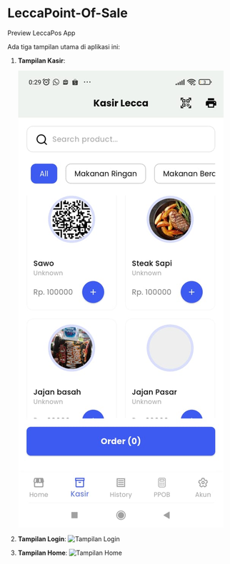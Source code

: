 # LeccaPoint-Of-Sale

Preview LeccaPos App

Ada tiga tampilan utama di aplikasi ini:

1. **Tampilan Kasir**:
   
   ![LeccaPoint-Of-Sale](./WhatsApp%20Image%202024-09-09%20at%2000.30.20.jpeg)

3. **Tampilan Login**:
   ![Tampilan Login](./images/tampilan_login.png)

4. **Tampilan Home**:
   ![Tampilan Home](./images/tampilan_home.png)
